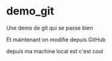 # demo_git


Une demo de git qui se passe bien

Et maintenant on modifie depuis GitHub

depuis ma machine local est c'est cool

